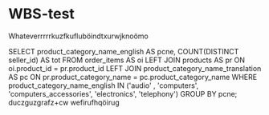 # WBS-test
Whateverrrrrkuzfkufluböindtxurwjknoömo

SELECT 
    product_category_name_english AS pcne,
    COUNT(DISTINCT seller_id) AS tot
FROM
    order_items AS oi
        LEFT JOIN
    products AS pr ON oi.product_id = pr.product_id
        LEFT JOIN
    product_category_name_translation AS pc ON pr.product_category_name = pc.product_category_name
WHERE
    product_category_name_english IN ('audio' , 'computers',
        'computers_accessories',
        'electronics',
        'telephony')
GROUP BY pcne;
duczguzgrafz+cw
wefirufhqöirug
